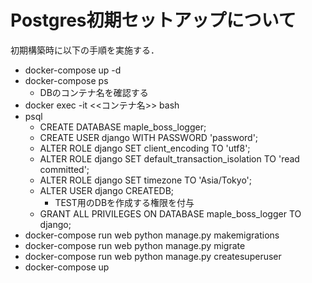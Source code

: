 # Postgres初期セットアップについて

初期構築時に以下の手順を実施する．

- docker-compose up -d 
- docker-compose ps
    - DBのコンテナ名を確認する
- docker exec -it <<コンテナ名>> bash
- psql
    - CREATE DATABASE maple_boss_logger;
    - CREATE USER django WITH PASSWORD 'password';
    - ALTER ROLE django SET client_encoding TO 'utf8';
    - ALTER ROLE django SET default_transaction_isolation TO 'read committed';
    - ALTER ROLE django SET timezone TO 'Asia/Tokyo';
    - ALTER USER django CREATEDB;
        - TEST用のDBを作成する権限を付与
    - GRANT ALL PRIVILEGES ON DATABASE maple_boss_logger TO django;
- docker-compose run web python manage.py makemigrations
- docker-compose run web python manage.py migrate
- docker-compose run web python manage.py createsuperuser
- docker-compose up